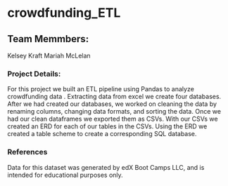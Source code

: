 # crowdfunding_ETL

## Team Memmbers:
Kelsey Kraft
Mariah McLelan

### Project Details:
For this project we built an ETL pipeline using Pandas to analyze crowdfunding data . Extracting data from excel we create four databases. After we had created our databases, we worked on cleaning the data by renaming columns, changing data formats, and sorting the data. Once we had our clean dataframes we exported them as CSVs. With our CSVs we created an ERD for each of our tables in the CSVs. Using the ERD we created a table scheme to create a corresponding SQL database.

### References
Data for this dataset was generated by edX Boot Camps LLC, and is intended for educational purposes only.
